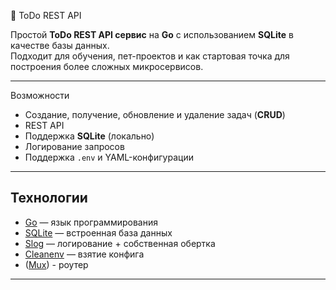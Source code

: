 📝 ToDo REST API

Простой **ToDo REST API сервис** на **Go** с использованием **SQLite** в качестве базы данных.  
Подходит для обучения, пет-проектов и как стартовая точка для построения более сложных микросервисов.

---
Возможности

- Создание, получение, обновление и удаление задач (**CRUD**)
- REST API 
- Поддержка **SQLite** (локально)
- Логирование запросов
- Поддержка `.env` и YAML-конфигурации

---

## Технологии

- [Go](https://golang.org/) — язык программирования  
- [SQLite](https://www.sqlite.org/) — встроенная база данных  
- [Slog](https://pkg.go.dev/log/slog) — логирование + собственная обертка
- [Cleanenv](https://github.com/ilyakaznacheev/cleanenv) — взятие конфига 
- ([Mux](https://github.com/gorilla/mux)) - роутер

---
